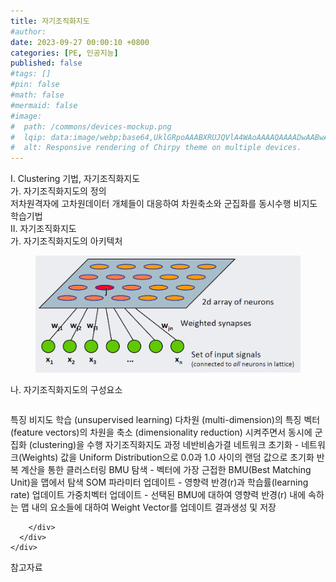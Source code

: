 ```yaml
---
title: 자기조직화지도
#author: 
date: 2023-09-27 00:00:10 +0800
categories: [PE, 인공지능]
published: false
#tags: []
#pin: false
#math: false
#mermaid: false
#image:
#  path: /commons/devices-mockup.png
#  lqip: data:image/webp;base64,UklGRpoAAABXRUJQVlA4WAoAAAAQAAAADwAABwAAQUxQSDIAAAARL0AmbZurmr57yyIiqE8oiG0bejIYEQTgqiDA9vqnsUSI6H+oAERp2HZ65qP/VIAWAFZQOCBCAAAA8AEAnQEqEAAIAAVAfCWkAALp8sF8rgRgAP7o9FDvMCkMde9PK7euH5M1m6VWoDXf2FkP3BqV0ZYbO6NA/VFIAAAA
#  alt: Responsive rendering of Chirpy theme on multiple devices.
---
```


<div class="post-wrap">
  <div class="para">
    <div class="para-title">
      I. Clustering 기법, 자기조직화지도
    </div>
    <div class="para-cntnt">
      <div class="para">
        <div class="para-title">
          가. 자기조직화지도의 정의
        </div>
        <div class="para-cntnt">
            저차원격자에 고차원데이터 개체들이 대응하여 차원축소와 군집화를 동시수행 비지도 학습기법
        </div>
      </div>
    </div>
  </div>
  
  <div class="para">
    <div class="para-title">
      II. 자기조직화지도
    </div>
    <div class="para-cntnt">
      <div class="para">
        <div class="para-title">
          가. 자기조직화지도의 아키텍처
        </div>
        <div class="para-cntnt">
          <figure class="post-figure">
            <img src="/assets/img/posts/자기조직화지도.png" alt="자기조직화지도">
<!--            <figcaption>Source: Unveiling the Metaverse: Exploring Emerging Trends, Multifaceted Perspectives, and Future Challenges</figcaption>-->
          </figure>
        </div>
      </div>
      <div class="para">
        <div class="para-title">
          나. 자기조직화지도의 구성요소
        </div>
        <div class="para-cntnt">
          <table class="post-table">
          </table>
          특징
  비지도 학습 (unsupervised learning)
  다차원 (multi-dimension)의 특징 벡터 (feature vectors)의 차원을 축소 (dimensionality reduction) 시켜주면서 동시에 군집화 (clustering)을 수행
자기조직화지도 과정 네반비솜가결
  네트워크 초기화 - 네트워크(Weights) 값을 Uniform Distribution으로 0.0과 1.0 사이의 랜덤 값으로 초기화
  반복 계산을 통한 클러스터링
  BMU 탐색 - 벡터에 가장 근접한 BMU(Best Matching Unit)을 맵에서 탐색
  SOM 파라미터 업데이트 - 영향력 반경(r)과 학습률(learning rate) 업데이트
  가중치벡터 업데이트 - 선택된 BMU에 대하여 영향력 반경(r) 내에 속하는 맵 내의 요소들에 대하여 Weight Vector를 업데이트
  결과생성 및 저장

        </div>
      </div>
    </div>
  </div>

  <div class="refr-wrap">
    <div class="refr-title">
        참고자료
    </div>
    <ol class="refr-list">
    <!--    <li>(나현식, 최대선) <a target="_blank" href="https://scienceon.kisti.re.kr/commons/util/originalView.do?cn=JAKO202225948430499&oCn=JAKO202225948430499&dbt=JAKO&journal=NJOU00291864">메타버스 보안 위협 요소 및 대응 방안 검토</a></li>-->
    <!--    <li>(M. Uddin, S. Manickam, H. Ullah, M. Obaidat and A. Dandoush) <a target="_blank" href="https://ieeexplore.ieee.org/abstract/document/10138386">Unveiling the Metaverse: Exploring Emerging Trends, Multifaceted Perspectives, and Future Challenges</a></li>-->
    </ol>
  </div>
</div>

